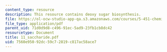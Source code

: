 ```yaml
---
content_type: resource
description: This resource contains deoxy sugar biosynthesis.
file: https://ol-ocw-studio-app-qa.s3.amazonaws.com/courses/5-451-chemistry-of-biomolecules-i-fall-2005/7560e95092dc59c72819c817ac58ace7_11_saccharide.pdf
file_type: application/pdf
parent_uid: 71d0d9d8-c496-91ec-5ad9-23fb1cb8dc42
resourcetype: Document
title: 11_saccharide.pdf
uid: 7560e950-92dc-59c7-2819-c817ac58ace7
---
```

